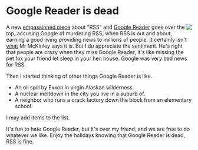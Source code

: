 # Google Reader is dead
<img src="http://scripting.com/images/2019/12/21/fox.png" border="0" align="right">A new <a href="https://mcfunley.com/google-reader-killed-rss">empassioned piece</a> about "RSS" and <a href="https://www.google.com/search?q=site%3Ascripting.com+%22google+reader%22">Google Reader</a> goes over the top, accusing Google of murdering RSS, when RSS is out and about, earning a good living providing news to millions of people. It certainly isn't <a href="http://thesaurus.land/?word=dead">what</a> Mr McKinley says it is. But I do appreciate the sentiment. He's right that people are crazy when they miss Google Reader, it's like missing the pet fox your friend let sleep in your hen house. Google was very bad news for RSS. 

Then I started thinking of other things Google Reader is like.
* An oil spill by Exxon in virgin Alaskan wilderness. 
* A nuclear meltdown in the city you live in a suburb of.
* A neighbor who runs a crack factory down the block from an elementary school.

I may add items to the list. 

It's fun to hate Google Reader, but it's over my friend, and we are free to do whatever we like. Enjoy the holidays knowing that Google Reader is dead, RSS is fine.

